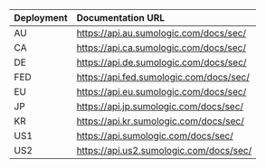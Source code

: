 | Deployment | Documentation URL                                         |
|:-----------|:----------------------------------------------------------|
| AU         | https://api.au.sumologic.com/docs/sec/  |
| CA         | https://api.ca.sumologic.com/docs/sec/  |
| DE         | https://api.de.sumologic.com/docs/sec/  |
| FED        | https://api.fed.sumologic.com/docs/sec/ |
| EU         | https://api.eu.sumologic.com/docs/sec/  |
| JP         | https://api.jp.sumologic.com/docs/sec/  |
| KR         | https://api.kr.sumologic.com/docs/sec/  |
| US1        | https://api.sumologic.com/docs/sec/     |
| US2        | https://api.us2.sumologic.com/docs/sec/ |
